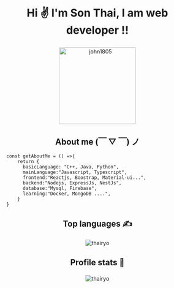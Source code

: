 # <h1 align="center">Hi &#9996; I'm Son Thai, I am web developer !!</p>

<p align="center">
	<a href="https://github.com/thairyo">
	<img src="https://avatars.githubusercontent.com/thairyo" width = "200" alt="john1805">
	</a>
</p>

<h2 align="center">About me (￣ ▽ ￣) ノ</h2>

```JS
  const getAboutMe = () =>{
      return {
        basicLanguage: "C++, Java, Python",
        mainLanguage:"Javascript, Typescript",
        frontend:"Reactjs, Boostrap, Material-ui...",
        backend:"Nodejs, ExpressJs, NestJs",
        database:"Mysql, Firebase",
        learning:"Docker, MongoDB ....",
      }
  }
```

<!-- ## <p align="center">AlexRyoB#2270</p>-->


## <p align="center">Top languages &#9997;</p>

<p align="center"><img src="https://github-readme-stats.vercel.app/api/top-langs?username=thairyo&show_icons=true&locale=en&theme=dark&layout=compact" alt="thairyo" /></p>

## <p align="center">Profile stats :musical_keyboard:</p>

<p align="center"><img src="https://github-readme-stats.vercel.app/api?username=thairyo&show_icons=true&locale=en&theme=dark" alt="thairyo" /></p>

